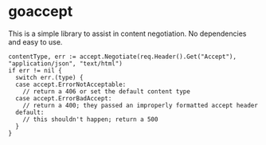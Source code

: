 # goaccept

This is a simple library to assist in content negotiation. No dependencies and easy to use.

```golang
contentType, err := accept.Negotiate(req.Header().Get("Accept"), "application/json", "text/html")
if err != nil {
  switch err.(type) {
  case accept.ErrorNotAcceptable:
    // return a 406 or set the default content type
  case accept.ErrorBadAccept:
    // return a 400; they passed an improperly formatted accept header
  default:
    // this shouldn't happen; return a 500
  }
}
```